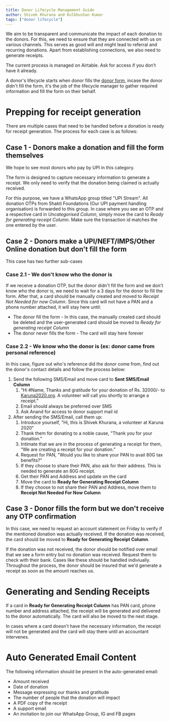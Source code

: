 ```yaml
---
title: Donor Lifecycle Management Guide
author: Shivek Khurana and Kulbhushan Kumar
tags: ["donor lifecycle"]
---
```


We aim to be transparent and communicate the impact of each donation to the donors. For this, we need to ensure that they are connected with us on various channels. This serves as good will and might lead to referral and recurring donations.
Apart from establishing connections, we also need to generate receipts.

The current process is managed on Airtable. Ask for access if you don’t have it already.

A donor's lifecycle starts when donor fills the [donor form](https://go.karuna2020.org/donor), incase the donor didn't fill the form, it's the job of the lifecycle manager to gather required information and fill the form on their behalf.

# Prepping for receipt generation
There are multiple cases that need to be handled before a donation is ready for receipt generation. The process for each case is as follows:

## Case 1 - Donors make a donation and fill the form themselves
We hope to see most donors who pay by UPI in this category.

The form is designed to capture necessary information to generate a receipt. We only need to verify that the donation being claimed is actually received. 

For this purpose, we have a WhatsApp group titled "UPI Stream". All donation OTPs from Shakti Foundations (Our UPI payment handling organisation) is forwarded to this group. In case where you see an OTP and a respective card in *Uncategorised Column*, simply move the card to *Ready for generating receipt Column*. Make sure the transaction id matches the one entered by the user.

## Case 2 - Donors make a UPI/NEFT/IMPS/Other Online donation but don't fill the form

This case has two further sub-cases

### Case 2.1 - We don't know who the donor is
If we receive a donation OTP, but the donor didn't fill the form and we don't know who the donor is, we need to wait for a 3 days for the donor to fill the form. After that, a card should be manually created and moved to *Receipt Not Needed for now Column*. Since this card will not have a PAN and a phone number attached, it will stay here until:
- The donor fill the form - In this case, the manually created card should be deleted and the user-generated card should be moved to *Ready for generating receipt Column*
- The donor never fills the form - The card will stay here forever

### Case 2.2 - We know who the donor is (ex: donor came from personal reference)
In this case, figure out who's reference did the donor come from, find out the donor's contact details and follow the process below:

1. Send the following SMS/Email and move card to **Sent SMS/Email Column**
   1. “Hi #Name, Thanks and gratitude for your donation of Rs. 32000/- to [Karuna2020.org](http://karuna2020.org). A volunteer will call you shortly to arrange a receipt.”
   2. Email should always be preferred over SMS
   3. Ask Anand for access to donor support mail id
2. After sending the SMS/Email, call them up:
   1. Introduce yourself, "Hi, this is Shivek Khurana, a volunteer at Karuna 2020"
   2. Thank them for donating to a noble cause, "Thank you for your donation."
   3. Intimate that we are in the process of generating a receipt for them, “We are creating a receipt for your donation.”
   4. Request for PAN, "Would you like to share your PAN to avail 80G tax benefits?"
   5. If they choose to share their PAN, also ask for their address. This is needed to generate an 80G receipt.
   6. Get their PAN and Address and update on the card
   7. Move the card to **Ready for Generating Receipt Column**
   8. If they choose to not share their PAN and Address, move them to **Receipt Not Needed For Now Column**

## Case 3 - Donor fills the form but we don't receive any OTP confirmation
In this case, we need to request an account statement on Friday to verify if the mentioned donation was actually received.
If the donation was received, the card should be moved to **Ready for Generating Receipt Column**.

If the donation was not received, the donor should be notified over email that we see a form entry but no donation was received. Request them to check with their bank. Cases like these should be handled indiviually. Throughout the process, the donor should be insured that we'd generate a receipt as soon as the amount reaches us.

# Generating and Sending Receipts
If a card in **Ready for Generating Receipt Column** has PAN card, phone number and address attached, the receipt will be generated and delivered to the donor automatically. The card will also be moved to the next stage.

In cases where a card doesn't have the necessary information, the receipt will not be generated and the card will stay there until an accountant intervenes. 

# Auto Generated Email Content
The following information should be present in the auto-generated email:
- Amount received 
- Date of donation
- Message expressing our thanks and gratitude
- The number of people that the donation will impact
- A PDF copy of the receipt
- A support email
- An invitation to join our WhatsApp Group, IG and FB pages
